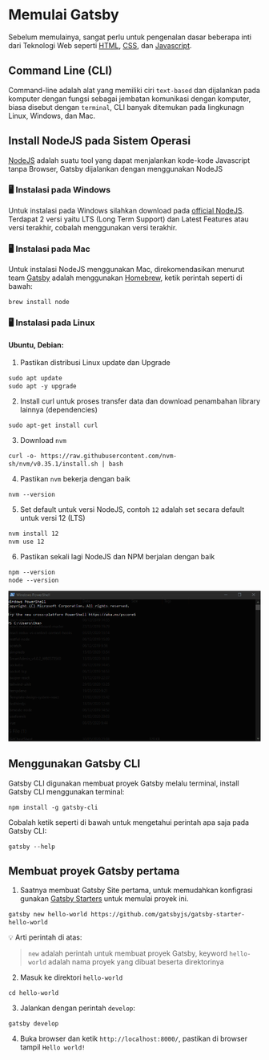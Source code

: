 # Memulai Gatsby

Sebelum memulainya, sangat perlu untuk pengenalan dasar beberapa inti dari Teknologi Web seperti [HTML](https://www.w3schools.com/html/), [CSS](https://www.w3schools.com/css/), dan [Javascript](https://www.w3schools.com/js/default.asp).

## Command Line (CLI)

Command-line adalah alat yang memiliki ciri `text-based` dan dijalankan pada komputer dengan fungsi sebagai jembatan komunikasi dengan komputer, biasa disebut dengan `terminal`, CLI banyak ditemukan pada lingkunagn Linux, Windows, dan Mac.

## Install NodeJS pada Sistem Operasi

[NodeJS](https://nodejs.org/en/) adalah suatu tool yang dapat menjalankan kode-kode Javascript tanpa Browser, Gatsby dijalankan dengan menggunakan NodeJS

### 🖥 Instalasi pada Windows

Untuk instalasi pada Windows silahkan download pada [official NodeJS](https://nodejs.org/en/). Terdapat 2 versi yaitu LTS (Long Term Support) dan Latest Features atau versi terakhir, cobalah menggunakan versi terakhir.

### 🖥 Instalasi pada Mac

Untuk instalasi NodeJS menggunakan Mac, direkomendasikan menurut team [Gatsby](https://www.gatsbyjs.org/tutorial/part-zero/) adalah menggunakan [Homebrew](https://brew.sh/), ketik perintah seperti di bawah:

```
brew install node
```

### 🖥 Instalasi pada Linux

#### Ubuntu, Debian:

1. Pastikan distribusi Linux update dan Upgrade

```
sudo apt update
sudo apt -y upgrade
```

2. Install curl untuk proses transfer data dan download penambahan library lainnya (dependencies)

```
sudo apt-get install curl
```

3. Download `nvm`

```
curl -o- https://raw.githubusercontent.com/nvm-sh/nvm/v0.35.1/install.sh | bash
```

4. Pastikan `nvm` bekerja dengan baik

```
nvm --version
```

5. Set default untuk versi NodeJS, contoh `12` adalah set secara default untuk versi 12 (LTS)

```
nvm install 12
nvm use 12
```

6. Pastikan sekali lagi NodeJS dan NPM berjalan dengan baik

```
npm --version
node --version
```

![](./assets/terminal-node.gif "Terminal")

## Menggunakan Gatsby CLI

Gatsby CLI digunakan membuat proyek Gatsby melalu terminal, install Gatsby CLI menggunakan terminal:

```
npm install -g gatsby-cli
```

Cobalah ketik seperti di bawah untuk mengetahui perintah apa saja pada Gatsby CLI:

```
gatsby --help
```

## Membuat proyek Gatsby pertama

1. Saatnya membuat Gatsby Site pertama, untuk memudahkan konfigrasi gunakan [Gatsby Starters](https://www.gatsbyjs.org/starters/) untuk memulai proyek ini.

```
gatsby new hello-world https://github.com/gatsbyjs/gatsby-starter-hello-world
```

💡 Arti perintah di atas:

> `new` adalah perintah untuk membuat proyek Gatsby, keyword `hello-world` adalah nama proyek yang dibuat beserta direktorinya

2. Masuk ke direktori `hello-world`

```
cd hello-world
```

3. Jalankan dengan perintah `develop`:

```
gatsby develop
```

4. Buka browser dan ketik `http://localhost:8000/`, pastikan di browser tampil `Hello world!`
